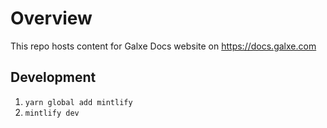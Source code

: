 # Overview

This repo hosts content for Galxe Docs website on https://docs.galxe.com

## Development

1. `yarn global add mintlify`
2. `mintlify dev`
